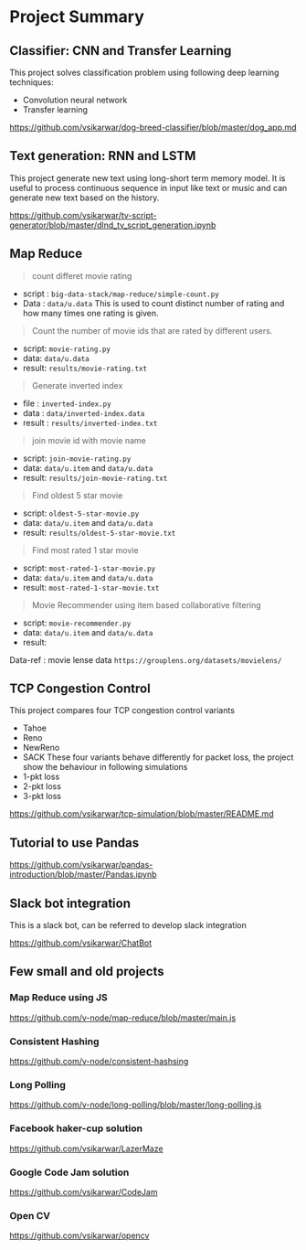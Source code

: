# Project Summary

## Classifier: CNN and Transfer Learning

This project solves classification problem using following deep learning techniques:
- Convolution neural network
- Transfer learning

https://github.com/vsikarwar/dog-breed-classifier/blob/master/dog_app.md

## Text generation: RNN and LSTM

This project generate new text using long-short term memory model. It is useful to process continuous sequence in input like text or music and can generate new text based on the history.

https://github.com/vsikarwar/tv-script-generator/blob/master/dlnd_tv_script_generation.ipynb

## Map Reduce

> count differet movie rating
- script : `big-data-stack/map-reduce/simple-count.py`
- Data : `data/u.data`
This is used to count distinct number of rating and how many times one rating is given.

> Count the number of movie ids that are rated by different users.
- script: `movie-rating.py`
- data: `data/u.data`
- result: `results/movie-rating.txt`

> Generate inverted index
- file : `inverted-index.py`
- data : `data/inverted-index.data`
- result : `results/inverted-index.txt`

> join movie id with movie name
- script: `join-movie-rating.py`
- data: `data/u.item` and `data/u.data`
- result: `results/join-movie-rating.txt`

> Find oldest 5 star movie
- script: `oldest-5-star-movie.py`
- data: `data/u.item` and `data/u.data`
- result: `results/oldest-5-star-movie.txt`

> Find most rated 1 star movie
- script: `most-rated-1-star-movie.py`
- data: `data/u.item` and `data/u.data`
- result: `most-rated-1-star-movie.txt`

> Movie Recommender using item based collaborative filtering
- script: `movie-recommender.py`
- data: `data/u.item` and `data/u.data`
- result:

Data-ref : movie lense data `https://grouplens.org/datasets/movielens/`

## TCP Congestion Control

This project compares four TCP congestion control variants
- Tahoe
- Reno
- NewReno
- SACK
These four variants behave differently for packet loss, the project show the behaviour in following simulations
- 1-pkt loss
- 2-pkt loss
- 3-pkt loss

https://github.com/vsikarwar/tcp-simulation/blob/master/README.md

## Tutorial to use Pandas
https://github.com/vsikarwar/pandas-introduction/blob/master/Pandas.ipynb

## Slack bot integration
This is a slack bot, can be referred to develop slack integration

https://github.com/vsikarwar/ChatBot

## Few small and old projects

### Map Reduce using JS
https://github.com/v-node/map-reduce/blob/master/main.js

### Consistent Hashing
https://github.com/v-node/consistent-hashsing

### Long Polling
https://github.com/v-node/long-polling/blob/master/long-polling.js

### Facebook haker-cup solution
https://github.com/vsikarwar/LazerMaze

### Google Code Jam solution
https://github.com/vsikarwar/CodeJam

### Open CV
https://github.com/vsikarwar/opencv
